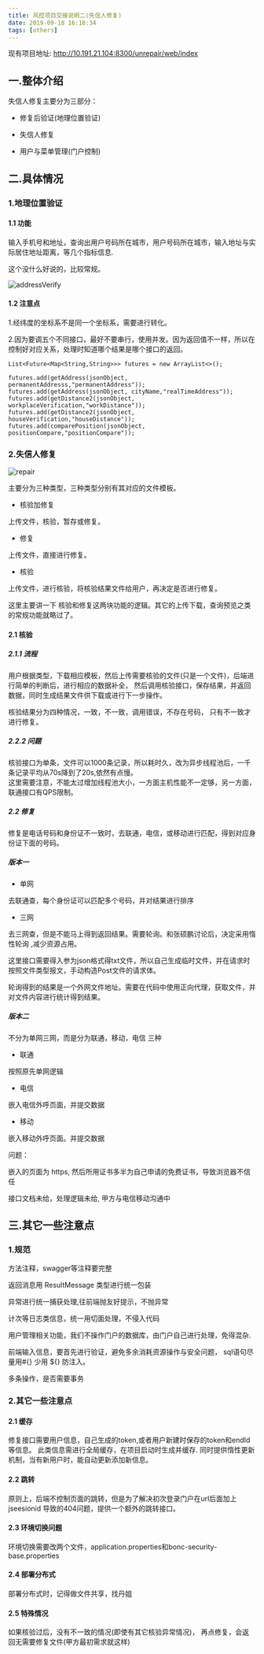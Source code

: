 ```yaml
---
title: 风控项目交接说明二(失信人修复)
date: 2019-09-18 16:18:34
tags: [others]
---
```


现有项目地址: http://10.191.21.104:8300/unrepair/web/index

## 一.整体介绍

失信人修复主要分为三部分：

- 修复后验证(地理位置验证)

- 失信人修复

- 用户与菜单管理(门户控制)

## 二.具体情况

### 1.地理位置验证

#### 1.1 功能

输入手机号和地址，查询出用户号码所在城市，用户号码所在城市，输入地址与实际居住地址距离，等几个指标信息.<br>

这个没什么好说的，比较常规。

![addressVerify](http://67.216.218.49:8000/file/blogs/others/address_verify_01.png)

#### 1.2 注意点

1.经纬度的坐标系不是同一个坐标系，需要进行转化。

2.因为要调五个不同接口，最好不要串行，使用并发。因为返回值不一样，所以在控制好对应关系，处理时知道哪个结果是哪个接口的返回。

```
List<Future<Map<String,String>>> futures = new ArrayList<>();

futures.add(getAddress(jsonObject, permanentAddresss,"permanentAddress"));
futures.add(getAddress(jsonObject, cityName,"realTimeAddress"));
futures.add(getDistance2(jsonObject, workplaceVerification,"workDistance"));
futures.add(getDistance2(jsonObject, houseVerification,"houseDistance"));
futures.add(comparePosition(jsonObject, positionCompare,"positionCompare"));
```

### 2.失信人修复



![repair](http://67.216.218.49:8000/file/blogs/others/unrepair_repairType.png)

主要分为三种类型，三种类型分别有其对应的文件模板。

- 核验加修复

上传文件，核验，暂存或修复。

- 修复

上传文件，直接进行修复。

- 核验

上传文件，进行核验，将核验结果文件给用户，再决定是否进行修复。


这里主要讲一下 核验和修复这两块功能的逻辑。其它的上传下载，查询预览之类的常规功能就略过了。

#### 2.1 核验

##### 2.1.1 流程

用户根据类型，下载相应模板，然后上传需要核验的文件(只是一个文件)，后端进行简单的判断后，进行相应的数据补全， 然后调用核验接口，保存结果，并返回数据，同时生成结果文件供下载或进行下一步操作。<br>

核验结果分为四种情况，一致，不一致，调用错误，不存在号码， 只有不一致才进行修复。


##### 2.2.2 问题

核验接口为单条，文件可以1000条记录，所以耗时久，改为异步线程池后，一千条记录平均从70s降到了20s,依然有点慢。<br>
这里需要注意，不能太过增加线程池大小，一方面主机性能不一定够，另一方面，联通接口有QPS限制。

##### 2.2 修复

修复是电话号码和身份证不一致时，去联通，电信，或移动进行匹配，得到对应身份证下面的号码。

##### 版本一


- 单网

去联通查，每个身份证可以匹配多个号码，并对结果进行排序

- 三网

去三网查，但是不能马上得到返回结果。需要轮询。和张硕鹏讨论后，决定采用惰性轮询
,减少资源占用。<br>

这里接口需要得入参为json格式得txt文件，所以自己生成临时文件，并在请求时按照文件类型报文，手动构造Post文件的请求体。<br>

轮询得到的结果是一个外网文件地址。需要在代码中使用正向代理，获取文件，并对文件内容进行统计得到结果。

##### 版本二

不分为单网三网，而是分为联通，移动，电信 三种

- 联通

按照原先单网逻辑

- 电信

嵌入电信外呼页面，并提交数据

- 移动

嵌入移动外呼页面。并提交数据


问题：

嵌入的页面为 https, 然后所用证书多半为自己申请的免费证书，导致浏览器不信任<br>

接口文档未给，处理逻辑未给, 甲方与电信移动沟通中<br>


## 三.其它一些注意点

### 1.规范

方法注释，swagger等注释要完整<br>

返回消息用 ResultMessage 类型进行统一包装<br>

异常进行统一捕获处理,往前端抛友好提示，不抛异常 <br>

计次等日志类信息，统一用切面处理，不侵入代码<br>

用户管理相关功能，我们不操作门户的数据库，由门户自己进行处理，免得混杂.<br>

前端输入信息，要首先进行验证，避免多余消耗资源操作与安全问题， sql语句尽量用#{} 少用 ${} 防注入。<br>

多条操作，是否需要事务<br>

### 2.其它一些注意点

#### 2.1 缓存

修复接口需要用户信息，自己生成的token,或者用户新建时保存的token和endId等信息。
此类信息需进行全局缓存，在项目启动时生成并缓存. 同时提供惰性更新机制，当有新用户时，能自动更新添加新信息。

#### 2.2 跳转

原则上，后端不控制页面的跳转，但是为了解决初次登录门户在url后面加上jseesionid 导致的404问题，提供一个额外的跳转接口。

#### 2.3 环境切换问题

环境切换需要改两个文件，application.properties和bonc-security-base.properties

#### 2.4 部署分布式

部署分布式时，记得做文件共享，找丹姐

#### 2.5 特殊情况

如果核验过后，没有不一致的情况(即使有其它核验异常情况)， 再点修复，会返回无需要修复文件(甲方最初需求就这样)
